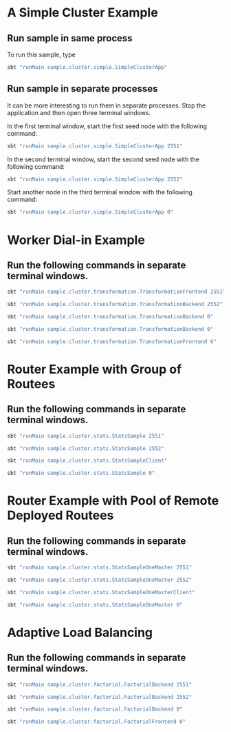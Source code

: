 # A Simple Cluster Example

## Run sample in same process
To run this sample, type
```bash
sbt "runMain sample.cluster.simple.SimpleClusterApp"
```
## Run sample in separate processes
It can be more interesting to run them in separate processes. Stop the application and then open three terminal windows.

In the first terminal window, start the first seed node with the following command:
```bash
sbt "runMain sample.cluster.simple.SimpleClusterApp 2551"
```

In the second terminal window, start the second seed node with the following command:
```bash
sbt "runMain sample.cluster.simple.SimpleClusterApp 2552"
```

Start another node in the third terminal window with the following command:
```bash
sbt "runMain sample.cluster.simple.SimpleClusterApp 0"
```

# Worker Dial-in Example

## Run the following commands in separate terminal windows.
```bash
sbt "runMain sample.cluster.transformation.TransformationFrontend 2551"

sbt "runMain sample.cluster.transformation.TransformationBackend 2552"

sbt "runMain sample.cluster.transformation.TransformationBackend 0"

sbt "runMain sample.cluster.transformation.TransformationBackend 0"

sbt "runMain sample.cluster.transformation.TransformationFrontend 0"
```

# Router Example with Group of Routees

## Run the following commands in separate terminal windows.
```bash
sbt "runMain sample.cluster.stats.StatsSample 2551"

sbt "runMain sample.cluster.stats.StatsSample 2552"

sbt "runMain sample.cluster.stats.StatsSampleClient"

sbt "runMain sample.cluster.stats.StatsSample 0"
```

# Router Example with Pool of Remote Deployed Routees

## Run the following commands in separate terminal windows.
```bash
sbt "runMain sample.cluster.stats.StatsSampleOneMaster 2551"

sbt "runMain sample.cluster.stats.StatsSampleOneMaster 2552"

sbt "runMain sample.cluster.stats.StatsSampleOneMasterClient"

sbt "runMain sample.cluster.stats.StatsSampleOneMaster 0"
```

# Adaptive Load Balancing

## Run the following commands in separate terminal windows.
```bash
sbt "runMain sample.cluster.factorial.FactorialBackend 2551"

sbt "runMain sample.cluster.factorial.FactorialBackend 2552"

sbt "runMain sample.cluster.factorial.FactorialBackend 0"

sbt "runMain sample.cluster.factorial.FactorialFrontend 0"
```
